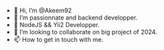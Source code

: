 - 👋 Hi, I’m @Akeem92
- 👀 I’m passionnate and backend developper.
- 🌱 NodeJS && Yii2 Developper.
- 💞️ I’m looking to collaborate on big project of 2024.
- 📫 How to get in touch with me.

<!---
Akeem92/Akeem92 is a ✨ special ✨ repository because its `README.md` (this file) appears on your GitHub profile.
You can click the Preview link to take a look at your changes.
--->
